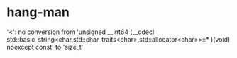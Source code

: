 # hang-man
'&lt;': no conversion from 'unsigned __int64 (__cdecl std::basic_string&lt;char,std::char_traits&lt;char>,std::allocator&lt;char>>::* )(void) noexcept const' to 'size_t'
